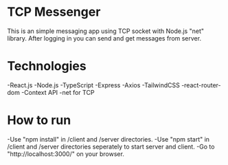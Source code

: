 # TCP Messenger

This is an simple messaging app using TCP socket with Node.js "net" library.
After logging in you can send and get messages from server.

# Technologies
-React.js
-Node.js
-TypeScript
-Express
-Axios
-TailwindCSS
-react-router-dom
-Context API
-net for TCP

# How to run
-Use "npm install" in /client and /server directories.
-Use "npm start" in /client and /server directories seperately to start server and client. 
-Go to "http://localhost:3000/" on your browser.
